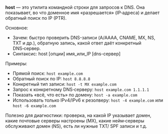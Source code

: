 **host** — это утилита командной строки для запросов к DNS. Она показывает, во что доменное имя «разрешается» (IP‑адреса) и делает обратный поиск по IP (PTR).


Основное:
- Зачем: быстро проверить DNS-записи (A/AAAA, CNAME, MX, NS, TXT и др.), обратную запись, какой ответ даёт конкретный DNS‑сервер.
- Синтаксис: host [опции] имя_или_IP [dns-сервер]

Примеры:
- Прямой поиск: `host example.com`
- Обратный поиск по IP: `host 8.8.8.8`
- Конкретный тип записи: `host -t MX example.com`
- Запрос к конкретному DNS‑серверу: `host example.com 1.1.1.1`
- Показать «всё, что есть» по домену: `host -a example.com`
- Использовать только IPv4/IPv6 к резолверу: `host -4 example.com` или `host -6 example.com`


Полезно для диагностики: проверка, на какой IP указывает домен, какие почтовые серверы настроены (MX), какие нейм‑серверы обслуживают домен (NS), есть ли нужные TXT/ SPF записи и т.д.